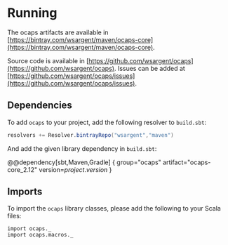 # Running

The ocaps artifacts are available in [https://bintray.com/wsargent/maven/ocaps-core](https://bintray.com/wsargent/maven/ocaps-core).

Source code is available in [https://github.com/wsargent/ocaps](https://github.com/wsargent/ocaps).  Issues can be added at [https://github.com/wsargent/ocaps/issues](https://github.com/wsargent/ocaps/issues).

## Dependencies

To add `ocaps` to your project, add the following resolver to `build.sbt`:

```scala
resolvers += Resolver.bintrayRepo("wsargent","maven")
```

And add the given library dependency in `build.sbt`:

@@dependency[sbt,Maven,Gradle] {
  group="ocaps"
  artifact="ocaps-core_2.12"
  version=$project.version$
}

## Imports

To import the `ocaps` library classes, please add the following to your Scala files:

```
import ocaps._
import ocaps.macros._
```